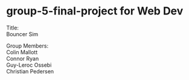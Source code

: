 # group-5-final-project for Web Dev

Title:\
Bouncer Sim

Group Members:\
Colin Mallott\
Connor Ryan\
Guy-Leroc Ossebi\
Christian Pedersen
